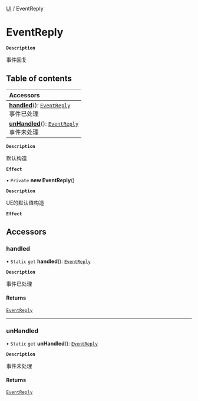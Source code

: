 [UI](../modules/UI.UI.md) / EventReply

# EventReply <Badge type="tip" text="Class" /> 

**`Description`**

事件回复

## Table of contents

| Accessors |
| :-----|
| **[handled](UI.EventReply.md#handled)**(): [`EventReply`](UI.EventReply.md) <br> 事件已处理|
| **[unHandled](UI.EventReply.md#unhandled)**(): [`EventReply`](UI.EventReply.md) <br> 事件未处理|

**`Description`**

默认构造

**`Effect`**


• `Private` **new EventReply**()

**`Description`**

UE的默认值构造

**`Effect`**


## Accessors

### handled  

• `Static` `get` **handled**(): [`EventReply`](UI.EventReply.md) <Badge type="tip" text="other" />

**`Description`**

事件已处理


#### Returns

[`EventReply`](UI.EventReply.md)

___

### unHandled  

• `Static` `get` **unHandled**(): [`EventReply`](UI.EventReply.md) <Badge type="tip" text="other" />

**`Description`**

事件未处理


#### Returns

[`EventReply`](UI.EventReply.md)
